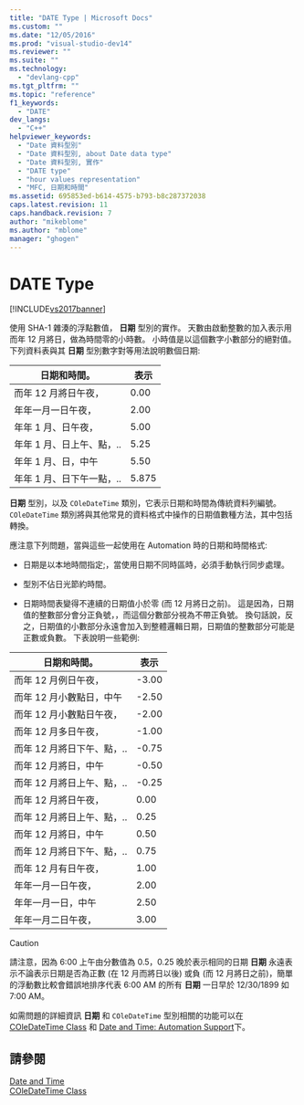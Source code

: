 ```yaml
---
title: "DATE Type | Microsoft Docs"
ms.custom: ""
ms.date: "12/05/2016"
ms.prod: "visual-studio-dev14"
ms.reviewer: ""
ms.suite: ""
ms.technology: 
  - "devlang-cpp"
ms.tgt_pltfrm: ""
ms.topic: "reference"
f1_keywords: 
  - "DATE"
dev_langs: 
  - "C++"
helpviewer_keywords: 
  - "Date 資料型別"
  - "Date 資料型別, about Date data type"
  - "Date 資料型別, 實作"
  - "DATE type"
  - "hour values representation"
  - "MFC, 日期和時間"
ms.assetid: 695853ed-b614-4575-b793-b8c287372038
caps.latest.revision: 11
caps.handback.revision: 7
author: "mikeblome"
ms.author: "mblome"
manager: "ghogen"
---
```

# DATE Type
[!INCLUDE[vs2017banner](../assembler/inline/includes/vs2017banner.md)]

使用 SHA\-1 雜湊的浮點數值， **日期** 型別的實作。  天數由啟動整數的加入表示用而年 12 月將日，做為時間零的小時數。  小時值是以這個數字小數部分的絕對值。  下列資料表與其 **日期** 型別數字對等用法說明數個日期:  
  
|日期和時間。|表示|  
|------------|--------|  
|而年 12 月將日午夜，|0.00|  
|年年一月一日午夜，|2.00|  
|年年 1 月、日午夜，|5.00|  
|年年 1 月、日上午、點，..|5.25|  
|年年 1 月、日，中午|5.50|  
|年年 1 月、日下午一點，..|5.875|  
  
 **日期** 型別，以及 `COleDateTime` 類別，它表示日期和時間為傳統資料列編號。  `COleDateTime` 類別將與其他常見的資料格式中操作的日期值數種方法，其中包括轉換。  
  
 應注意下列問題，當與這些一起使用在 Automation 時的日期和時間格式:  
  
-   日期是以本地時間指定;，當使用日期不同時區時，必須手動執行同步處理。  
  
-   型別不佔日光節約時間。  
  
-   日期時間表變得不連續的日期值小於零 \(而 12 月將日之前\)。  這是因為，日期值的整數部分會分正負號，，而這個分數部分視為不帶正負號。  換句話說，反之，日期值的小數部分永遠會加入到整體邏輯日期，日期值的整數部分可能是正數或負數。  下表說明一些範例:  
  
|日期和時間。|表示|  
|------------|--------|  
|而年 12 月例日午夜，|\-3.00|  
|而年 12 月小數點日，中午|\-2.50|  
|而年 12 月小數點日午夜，|\-2.00|  
|而年 12 月多日午夜，|\-1.00|  
|而年 12 月將日下午、點，..|\-0.75|  
|而年 12 月將日，中午|\-0.50|  
|而年 12 月將日上午、點，..|\-0.25|  
|而年 12 月將日午夜，|0.00|  
|而年 12 月將日上午、點，..|0.25|  
|而年 12 月將日，中午|0.50|  
|而年 12 月將日下午、點，..|0.75|  
|而年 12 月有日午夜，|1.00|  
|年年一月一日午夜，|2.00|  
|年年一月一日，中午|2.50|  
|年年一月二日午夜，|3.00|  
  
> [!CAUTION]
>  請注意，因為 6:00 上午由分數值為 0.5，0.25 晚於表示相同的日期 **日期** 永遠表示不論表示日期是否為正數 \(在 12 月而將日以後\) 或負 \(而 12 月將日之前\)，簡單的浮動數比較會錯誤地排序代表 6:00 AM 的所有 **日期** 一日早於 12\/30\/1899 如 7:00 AM。  
  
 如需問題的詳細資訊 **日期** 和 `COleDateTime` 型別相關的功能可以在[COleDateTime Class](../atl-mfc-shared/reference/coledatetime-class.md) 和 [Date and Time: Automation Support](../atl-mfc-shared/date-and-time-automation-support.md)下。  
  
## 請參閱  
 [Date and Time](../atl-mfc-shared/date-and-time.md)   
 [COleDateTime Class](../atl-mfc-shared/reference/coledatetime-class.md)